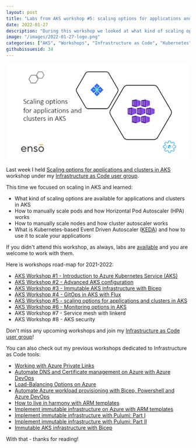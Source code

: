 ```yaml
---
layout: post
title: "Labs from AKS workshop #5: scaling options for applications and clusters in AKS"
date: 2022-01-27
description: "During this workshop we looked at what kind of scaling options are available for applications and clusters in AKS"
image: "/images/2022-01-27-logo.png"
categories: ["AKS", "Workshops", "Infrastructure as Code", "Kubernetes", "KEDA", "HPA"]
githubissuesid: 34
---
```


![logo](/images/2022-01-27-logo.png)

Last week I held [Scaling options for applications and clusters in AKS](https://www.meetup.com/Infrastructure-As-Code-User-Group-Oslo/events/283137120/) workshop under my [Infrastructure as Code user group](https://www.meetup.com/Infrastructure-As-Code-User-Group-Oslo).

This time we focused on scaling in AKS and learned:

* What kind of scaling options are available for applications and clusters in AKS
* How to manually scale pods and how Horizontal Pod Autoscaler (HPA) works
* How to manually scale nodes and how cluster autoscaler works
* What is Kubernetes-based Event Driven Autoscaler ([KEDA](https://keda.sh/)) and how to use it to scale your applications

If you didn't attend this workshop, as always, labs are [available](https://github.com/evgenyb/aks-workshops/tree/main/05-scaling-options-in-aks) and you are welcome to work with them.

Here is workshops road-map for 2021-2022:

* [AKS Workshop #1 - Introduction to Azure Kubernetes Service (AKS)](https://borzenin.com/azure-kubernetes-service-aks-workshop-1-labs/)
* [AKS Workshop #2 - Advanced AKS configuration](https://borzenin.com/azure-kubernetes-service-aks-workshop-2-labs/)
* [AKS Workshop #3 - Immutable AKS infrastructure with Bicep](https://borzenin.com/azure-kubernetes-service-aks-workshop-3-labs/)
* [AKS Workshop #4 - GitOps in AKS with Flux](https://borzenin.com/azure-kubernetes-service-aks-workshop-4-labs/)
* [AKS Workshop #5 - scaling options for applications and clusters in AKS](https://borzenin.com/azure-kubernetes-service-aks-workshop-5-labs/)
* [AKS Workshop #6 - Monitoring options in AKS](https://borzenin.com/azure-aks-workshop-6-monitoring-options-aks-labs/)
* AKS Workshop #7 - Service mesh with linkerd
* AKS Workshop #8 - AKS security

Don't miss any upcoming workshops and join my [Infrastructure as Code user group](https://www.meetup.com/Infrastructure-As-Code-User-Group-Oslo)!

You can also check out my previous workshops dedicated to Infrastructure as Code tools:

- [Working with Azure Private Links](https://borzenin.com/working-with-private-links-workshop-labs/)
- [Automate DNS and Certificate management on Azure with Azure DevOps](https://borzenin.com/dns-and-ssl-management-on-azure-with-ado-workshop-labs/)
- [Load-Balancing Options on Azure](https://borzenin.com/azure-load-balancing-options-workshop-labs/)
- [Automate Azure workload provisioning with Bicep, Powershell and Azure DevOps](https://borzenin.com/iac-with-azure-devops-workshop-labs/)
- [How to live in harmony with ARM templates](https://borzenin.com/iac-ws1-labs/)
- [Implement immutable infrastructure on Azure with ARM templates](https://borzenin.com/iac-ws2-labs/)
- [Implement immutable infrastructure with Pulumi: Part I](https://borzenin.com/iac-ws3-labs/)
- [Implement immutable infrastructure with Pulumi: Part II](https://borzenin.com/iac-ws4-labs/)
- [Immutable AKS infrastructure with Bicep](https://borzenin.com/azure-kubernetes-service-aks-workshop-3-labs/)

With that - thanks for reading!

